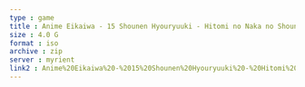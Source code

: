 ```yaml
---
type : game
title : Anime Eikaiwa - 15 Shounen Hyouryuuki - Hitomi no Naka no Shounen (Japan) (En,Ja)
size : 4.0 G
format : iso
archive : zip
server : myrient
link2 : Anime%20Eikaiwa%20-%2015%20Shounen%20Hyouryuuki%20-%20Hitomi%20no%20Naka%20no%20Shounen%20%28Japan%29%20%28En%2CJa%29
---
```

